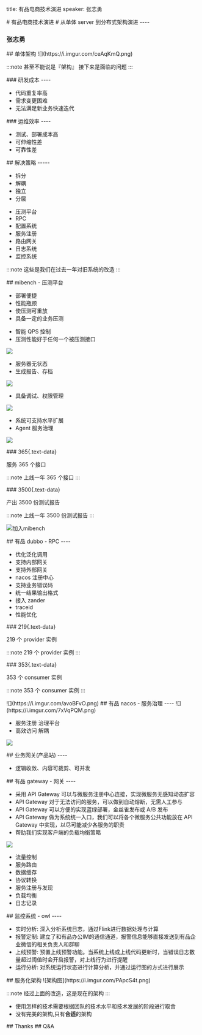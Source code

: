 title: 有品电商技术演进
speaker: 张志勇

<slide :class="aligncenter">
# 有品电商技术演进
# 从单体 server 到分布式架构演进
----

### 张志勇

<slide :class="aligncenter">
## 单体架构

<slide :class="aligncenter">
![](https://i.imgur.com/ceAqKmQ.png)

:::note
甚至不能说是『架构』
接下来是面临的问题
:::

<slide>
### 研发成本
----

* 代码重复率高
* 需求变更困难
* 无法满足新业务快速迭代

<slide>
### 运维效率
----

* 测试、部署成本高
* 可伸缩性差
* 可靠性差

<slide>
## 解决策略
-----

* 拆分
* 解耦
* 独立
* 分层

<slide>

* 压测平台
* RPC
* 配置系统
* 服务注册
* 路由网关
* 日志系统
* 监控系统

:::note
这些是我们在过去一年对旧系统的改造
:::

<slide :class="aligncenter">
## mibench - 压测平台

<slide image="https://i.imgur.com/NAX2vSV.png">

<slide>

* 部署便捷
* 性能瓶颈
* 使压测可重放
* 具备一定的业务压测

<slide>

* 智能 QPS 控制
* 压测性能好于任何一个被压测接口

<slide :class="aligncenter">

![](https://i.imgur.com/dA36z9X.png)

<slide>

* 服务器无状态
* 生成报告、存档

<slide>

![](https://i.imgur.com/NGJafQn.png)

<slide>

* 具备调试、权限管理

<slide :class="aligncenter">

![](https://i.imgur.com/MZaEOOJ.png)

<slide>

* 系统可支持水平扩展
* Agent 服务治理

<slide :class="aligncenter">

![](https://i.imgur.com/FiTYHXJ.png)

<slide :class="aligncenter">
### 365{.text-data}

服务 365 个接口

:::note
上线一年 365 个接口
:::

<slide :class="aligncenter">
### 3500{.text-data}

产出 3500 份测试报告

:::note
上线一年 3500 份测试报告
:::

<slide :class="aligncenter">

![加入mibench](https://i.imgur.com/FiUJUXi.png)


<slide :class="aligncenter">
## 有品 dubbo - RPC
----

<slide>

* 优化泛化调用
* 支持内部网关
* 支持外部网关
* nacos 注册中心
* 支持业务错误码
* 统一结果输出格式
* 接入 zander
* traceid
* 性能优化

<slide :class="aligncenter">
### 219{.text-data}

219 个 provider 实例

:::note
219 个 provider 实例
:::

<slide :class="aligncenter">
### 353{.text-data}

353 个 consumer 实例

:::note
353 个 consumer 实例
:::

<slide :class="aligncenter">
![](https://i.imgur.com/avoBFvO.png)


<slide :class="aligncenter">
## 有品 nacos - 服务治理
----

<slide :class="aligncenter">
![](https://i.imgur.com/7xVqPQM.png)

<slide>

* 服务注册 治理平台
* 高效访问 解耦

<slide :class="aligncenter">

![](https://i.imgur.com/76pLCIm.png)


<slide :class="aligncenter">
## 业务网关(产品站)
----

* 逻辑收敛、内容可裁剪、可并发

<slide :class="aligncenter">
## 有品 gateway - 网关
----

* 采用 API Gateway 可以与微服务注册中心连接，实现微服务无感知动态扩容
* API Gateway 对于无法访问的服务，可以做到自动熔断，无需人工参与
* API Gateway 可以方便的实现蓝绿部署，金丝雀发布或 A/B 发布
* API Gateway 做为系统统一入口，我们可以将各个微服务公共功能放在 API Gateway 中实现，以尽可能减少各服务的职责
* 帮助我们实现客户端的负载均衡策略

<slide :class="aligncenter">

![](https://i.imgur.com/nD6aa1a.png)

<slide>

* 流量控制
* 服务路由
* 数据缓存
* 协议转换
* 服务注册与发现
* 负载均衡
* 日志记录

<slide :class="aligncenter">
## 监控系统 - owl
----

* 实时分析: 深入分析系统日志，通过Flink进行数据处理与计算
* 报警定制: 建立了和有品办公IM的通信通道，报警信息能够直接发送到有品企业微信的相关负责人和群聊
* 上线预警: 预置上线预警功能。当系统上线或上线代码更新时，当错误日志数量超过阈值时会开启报警，对上线行为进行提醒
* 运行分析: 对系统运行状态进行计算分析，并通过运行图的方式进行展示


<slide>
## 服务化架构

<slide :class="aligncenter">
![架构图](https://i.imgur.com/PApcS4t.png)

:::note
经过上面的改造，这是现在的架构
:::

<slide class="bg-black" :class="size-80 bg-black-blue" image="https://source.unsplash.com/6njoEbtarec/ .dark">

* 使用怎样的技术需要根据团队的技术水平和技术发展的阶段进行取舍
* 没有完美的架构,只有**合适**的架构

<slide :class="aligncenter">
## Thanks

<slide :class="aligncenter">
## Q&A
